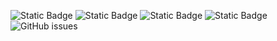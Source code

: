 ![Static Badge](https://img.shields.io/badge/blacklists-60-000000) ![Static Badge](https://img.shields.io/badge/blacklisted-2682973-cc0000) ![Static Badge](https://img.shields.io/badge/whitelisted-2244-00CC00) ![Static Badge](https://img.shields.io/badge/streaming_blacklist-28107-000000) ![GitHub issues](https://img.shields.io/github/issues/fabriziosalmi/blacklists)
